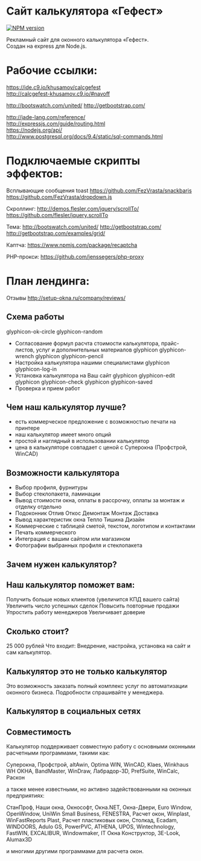 Сайт калькулятора «Гефест»
========================================

[![NPM version](https://badge.fury.io/js/landing-page-gefest.png)](http://badge.fury.io/js/landing-page-gefest)

Рекламный сайт для оконного калькулятора «Гефест».  
Создан на express для Node.js.

Рабочие ссылки:
===============

https://ide.c9.io/khusamov/calcgefest  
http://calcgefest-khusamov.c9.io/#navoff  

http://bootswatch.com/united/
http://getbootstrap.com/

http://jade-lang.com/reference/  
http://expressjs.com/guide/routing.html  
https://nodejs.org/api/  
http://www.postgresql.org/docs/9.4/static/sql-commands.html

Подключаемые скрипты эффектов:
==============================

Всплывающие сообщения toast
https://github.com/FezVrasta/snackbarjs
https://github.com/FezVrasta/dropdown.js

Скроллинг:
http://demos.flesler.com/jquery/scrollTo/
https://github.com/flesler/jquery.scrollTo

Тема:
http://bootswatch.com/united/
http://getbootstrap.com/
http://getbootstrap.com/examples/grid/

Каптча:
https://www.npmjs.com/package/recaptcha

PHP-прокси:
https://github.com/jenssegers/php-proxy

План лендинга:
===============

Отзывы http://setup-okna.ru/company/reviews/

## Схема работы
glyphicon-ok-circle
glyphicon-random
- Согласование формул расчта стоимости калькулятора, прайс-листов, услуг и дополнительных материалов
glyphicon glyphicon-wrench
glyphicon glyphicon-pencil
- Настройка калькулятора нашими специалистами
glyphicon glyphicon-log-in
- Установка калькулятора на Ваш сайт
glyphicon glyphicon-edit
glyphicon glyphicon-check
glyphicon glyphicon-saved
- Проверка и прием работ

## Чем наш калькулятор лучше?
- есть коммерческое предложение с возможностью печати на принтере
- наш калькулятор имеет много опций
- простой и наглядный в использовании калькулятор
- цена в калькуляторе совпадает с ценой с Суперокна (Профстрой, WinCAD)
 
## Возможности калькулятора
- Выбор профиля, фурнитуры
- Выбор стеклопакета, ламинации
- Вывод стоимости окна, оплаты в рассрочку, оплаты за монтаж и отделку отдельно
- Подоконник Отлив Откос Демонтаж Монтаж Доставка
- Вывод характеристик окна Тепло Тишина Дизайн
- Коммерческие с таблицей сметой, текстом, логотипом и контактами
- Печать коммерческого 
- Интеграция с вашим сайтом или магазином
- Фотографии выбранных профиля и стеклопакета

## Зачем нужен калькулятор?
## Наш калькулятор поможет вам:
Получить больше новых клиентов (увеличится КПД вашего сайта)
Увеличить число успешных сделок
Повысить повторные продажи
Упростить работу менеджеров
Увеличивает доверие

## Сколько стоит?
25 000 рублей
Что входит: Внедрение, настройка, установка на сайт и сам калькулятор.

## Калькулятор это не только калькулятор
Это возможность заказать полный комплекс услуг по автоматизации оконного бизнеса.
Подробности спрашивайте у менеджера.


## Калькулятор в социальных сетях



## Совместимость
Калькулятор поддерживает совместную работу с основными оконными расчетными 
программами, такими как:

Суперокна, Профстрой, altAwin, Optima WIN, WinCAD, Klaes, Winkhaus WH ОКНА, BandMaster, 
WinDraw, Лабрадор-3D, PrefSuite, WinCalc, Раскон

а также менее известными, но активно задействованными на оконных предприятиях:

СтанПроф, Наши окна, Окнософт, Окна.NET, Окна-Двери, Euro Window, OpenWindow, 
UniWin Small Business, FENESTRA, Расчет окон, Winplast, WinFastReports Plast, 
Расчет пластиковых окон, Столкад, Ecadam, WINDOORS, Adulo GS, PowerPVC, ATHENA, 
UPOS, Wintechnology, FastWIN, EXCALIBUR, Windowmaker, IT Окна Конструктор, 
3E-Look, Alumax3D

и многими другими программами для расчета окон.